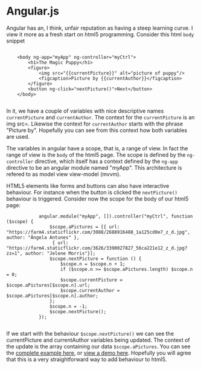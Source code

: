 Angular.js
=====

Angular has an, I think, unfair reputation as having a steep learning curve. I view it more as a fresh start on html5 programming. Consider this html `body` snippet

```

    <body ng-app="myApp" ng-controller="myCtrl">
        <h1>The Magic Puppy</h1>
        <figure>
            <img src="{{currentPicture}}" alt="picture of puppy"/>
            <figcaption>Picture by {{currentAuthor}}</figcaption>
        </figure>
        <button ng-click="nextPicture()">Next</button>
    </body>
    
```

In it, we have a couple of variables with nice descriptive names `currentPicture` and `currentAuthor`. The context for the `currentPicture` is an img src=. Likewise the context for `currentAuthor` starts with the phrase "Picture by". Hopefully you can see from this context how both variables are used.

The variables in angular have a scope, that is, a range of view. In fact the range of view is the `body` of the html5 page. The scope is defined by the `ng-controller` directive, which itself has a context defined by the `ng-app` directive to be an angular module named "myApp". This architecture is refered to as model view view-model (mvvm).

HTML5 elements like forms and buttons can also have interactive behaviour. For instance when the button is clicked the `nextPicture()` behaviour is triggered. Consider now the scope for the body of our html5 page:

```
            angular.module("myApp", []).controller("myCtrl", function ($scope) {
                $scope.aPictures = [{ url: "https://farm4.staticflickr.com/3088/2688916488_1a125cd0e7_z_d.jpg", author: "Ângela Antunes" },
                 { url: "https://farm4.staticflickr.com/3626/3390027827_56ca221e12_z_d.jpg?zz=1", author: "Jelene Morris"}];
                $scope.nextPicture = function () {
                    $scope.n = $scope.n + 1;
                    if ($scope.n >= $scope.aPictures.length) $scope.n = 0;
                    $scope.currentPicture = $scope.aPictures[$scope.n].url;
                    $scope.currentAuthor = $scope.aPictures[$scope.n].author;
                };
                $scope.n = -1;
                $scope.nextPicture();
            });


```

If we start with the behaviour `$scope.nextPicture()` we can see the currentPicture and currentAuthor variables being updated. The context of the update is the array containing our data `$scope.aPictures`. You can see the [complete example here](https://github.com/rhildred/simpleangular), or [view a demo here](https://rhildred.github.io/simpleangular). Hopefully you will agree that this is a very straightforward way to add behaviour to html5.
